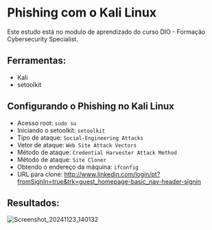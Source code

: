 # Phishing com o Kali Linux

Este estudo está no modulo de aprendizado do curso
DIO - Formação Cybersecurity Specialist.

## Ferramentas:
* Kali
* setoolkit

## Configurando o Phishing no Kali Linux
* Acesso root: `sudo su`
* Iniciando o setoolkit: `setoolkit`
* Tipo de ataque: `Social-Engineering Attacks`
* Vetor de ataque: `Web Site Attack Vectors`
* Método de ataque: `Credential Harvester Attack Method` 
* Método de ataque: `Site Cloner`
* Obtendo o endereço da máquina: `ifconfig`
* URL para clone: http://www.linkedin.com/login/pt?fromSignIn=true&trk=guest_homepage-basic_nav-header-signin

## Resultados:
![Screenshot_20241123_140132](https://github.com/user-attachments/assets/22d01535-d885-451d-8cd9-fbc6c522cc05)

